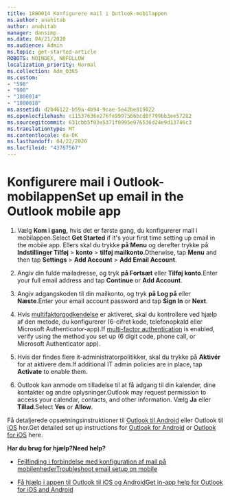 ```yaml
---
title: 1800014 Konfigurere mail i Outlook-mobilappen
ms.author: anahitab
author: anahitab
manager: dansimp
ms.date: 04/21/2020
ms.audience: Admin
ms.topic: get-started-article
ROBOTS: NOINDEX, NOFOLLOW
localization_priority: Normal
ms.collection: Adm_O365
ms.custom:
- "598"
- "900"
- "1800014"
- "1800018"
ms.assetid: d2b46122-b59a-4b94-9cae-5e42be819022
ms.openlocfilehash: c11537636e276fe9997566bcd0f799bb3ee57282
ms.sourcegitcommit: 631cbb5f03e5371f0995e976536d24e9d13746c3
ms.translationtype: MT
ms.contentlocale: da-DK
ms.lasthandoff: 04/22/2020
ms.locfileid: "43767567"
---
```

# <a name="set-up-email-in-the-outlook-mobile-app"></a><span data-ttu-id="59dd7-102">Konfigurere mail i Outlook-mobilappen</span><span class="sxs-lookup"><span data-stu-id="59dd7-102">Set up email in the Outlook mobile app</span></span>

1. <span data-ttu-id="59dd7-103">Vælg **Kom i gang,** hvis det er første gang, du konfigurerer mail i mobilappen.</span><span class="sxs-lookup"><span data-stu-id="59dd7-103">Select **Get Started** if it's your first time setting up email in the mobile app.</span></span> <span data-ttu-id="59dd7-104">Ellers skal du trykke **på Menu** og derefter trykke på **Indstillinger Tilføj** \> **konto** \> **tilføj mailkonto**.</span><span class="sxs-lookup"><span data-stu-id="59dd7-104">Otherwise, tap **Menu** and then tap **Settings** \> **Add Account** \> **Add Email Account**.</span></span>

2. <span data-ttu-id="59dd7-105">Angiv din fulde mailadresse, og tryk **på Fortsæt** eller **Tilføj konto**.</span><span class="sxs-lookup"><span data-stu-id="59dd7-105">Enter your full email address and tap **Continue** or **Add Account**.</span></span>

3. <span data-ttu-id="59dd7-106">Angiv adgangskoden til din mailkonto, og tryk **på Log på** eller **Næste**.</span><span class="sxs-lookup"><span data-stu-id="59dd7-106">Enter your email account password and tap **Sign In** or **Next**.</span></span>

4. <span data-ttu-id="59dd7-107">Hvis [multifaktorgodkendelse](https://docs.microsoft.com/office365/admin/security-and-compliance/set-up-multi-factor-authentication) er aktiveret, skal du kontrollere ved hjælp af den metode, du konfigurerer (6-cifret kode, telefonopkald eller Microsoft Authenticator-app).</span><span class="sxs-lookup"><span data-stu-id="59dd7-107">If [multi-factor authentication](https://docs.microsoft.com/office365/admin/security-and-compliance/set-up-multi-factor-authentication) is enabled, verify using the method you set up (6 digit code, phone call, or Microsoft Authenticator app).</span></span>

5. <span data-ttu-id="59dd7-108">Hvis der findes flere it-administratorpolitikker, skal du trykke på **Aktivér** for at aktivere dem.</span><span class="sxs-lookup"><span data-stu-id="59dd7-108">If additional IT admin policies are in place, tap **Activate** to enable them.</span></span>

6. <span data-ttu-id="59dd7-109">Outlook kan anmode om tilladelse til at få adgang til din kalender, dine kontakter og andre oplysninger.</span><span class="sxs-lookup"><span data-stu-id="59dd7-109">Outlook may request permission to access your calendar, contacts, and other information.</span></span> <span data-ttu-id="59dd7-110">Vælg **Ja** eller **Tillad**.</span><span class="sxs-lookup"><span data-stu-id="59dd7-110">Select **Yes** or **Allow**.</span></span>

<span data-ttu-id="59dd7-111">Få detaljerede opsætningsinstruktioner til [Outlook til Android](https://support.office.com/article/886db551-8dfa-4fd5-b835-f8e532091872.aspx) eller Outlook til [iOS](https://support.office.com/article/b2de2161-cc1d-49ef-9ef9-81acd1c8e234.aspx) her.</span><span class="sxs-lookup"><span data-stu-id="59dd7-111">Get detailed set up instructions for [Outlook for Android](https://support.office.com/article/886db551-8dfa-4fd5-b835-f8e532091872.aspx) or [Outlook for iOS](https://support.office.com/article/b2de2161-cc1d-49ef-9ef9-81acd1c8e234.aspx) here.</span></span>
  
 <span data-ttu-id="59dd7-112">**Har du brug for hjælp?**</span><span class="sxs-lookup"><span data-stu-id="59dd7-112">**Need help?**</span></span>
  
- [<span data-ttu-id="59dd7-113">Fejlfinding i forbindelse med konfiguration af mail på mobilenheder</span><span class="sxs-lookup"><span data-stu-id="59dd7-113">Troubleshoot email setup on mobile</span></span>](https://support.office.com/article/a264ef01-9c88-48fb-9285-7017e4f31f02.aspx)

- [<span data-ttu-id="59dd7-114">Få hjælp i appen til Outlook til iOS og Android</span><span class="sxs-lookup"><span data-stu-id="59dd7-114">Get in-app help for Outlook for iOS and Android</span></span>](https://support.office.com/article/218a22d1-9fa5-4889-b689-de1c63493243.aspx#ID0EAABAAA=Contact_Support)

